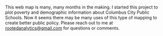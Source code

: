 This web map is many, many months in the making. I started this project to plot 
poverty and demographic information about Columbus City Public Schools. Now it seems 
there may be many uses of this type of mapping to create better public policy.
Please reach out to me at rootedanalytics@gmail.com for questions or comments.
